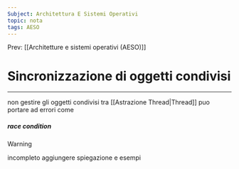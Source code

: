 ```yaml
---
Subject: Architettura E Sistemi Operativi
topic: nota
tags: AESO
---
```


Prev: [[Architetture e sistemi operativi (AESO)]]

# Sincronizzazione di oggetti condivisi
---
non gestire gli oggetti condivisi tra [[Astrazione Thread|Thread]] puo portare ad errori come 
##### race condition
>[!warning]
> incompleto aggiungere spiegazione e esempi  

